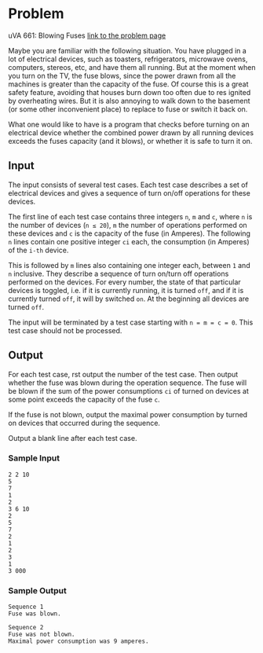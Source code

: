 # Problem
uVA 661: Blowing Fuses
[link to the problem page](https://uva.onlinejudge.org/index.php?option=com_onlinejudge&Itemid=8&category=8&page=show_problem&problem=602)

Maybe you are familiar with the following situation. You have plugged in a lot of electrical devices, such as toasters, refrigerators, microwave ovens, computers, stereos, etc, and have them all running. But at the moment when you turn on the TV, the fuse blows, since the power drawn from all the machines is greater than the capacity of the fuse. Of course this is a great safety feature, avoiding that houses burn down too often due to  res ignited by overheating wires. But it is also annoying to walk down to the basement (or some other inconvenient place) to replace to fuse or switch it back on.

What one would like to have is a program that checks before turning on an electrical device whether the combined power drawn by all running devices exceeds the fuses capacity (and it blows), or whether it is safe to turn it on.

## Input
The input consists of several test cases. Each test case describes a set of electrical devices and gives a sequence of turn on/off operations for these devices.

The first line of each test case contains three integers `n`, `m` and `c`, where `n` is the number of devices (`n ≤ 20`), `m` the number of operations performed on these devices and `c` is the capacity of the fuse (in Amperes). The following `n` lines contain one positive integer `ci` each, the consumption (in Amperes) of the `i-th` device.

This is followed by `m` lines also containing one integer each, between `1` and `n` inclusive. They describe a sequence of turn on/turn off operations performed on the devices. For every number, the state of that particular devices is toggled, i.e. if it is currently running, it is turned `off`, and if it is currently turned `off`, it will by switched `on`. At the beginning all devices are turned `off`.

The input will be terminated by a test case starting with `n = m = c = 0`. This test case should not be processed.

## Output
For each test case,  rst output the number of the test case. Then output whether the fuse was blown during the operation sequence. The fuse will be blown if the sum of the power consumptions `ci` of turned on devices at some point exceeds the capacity of the fuse `c`.

If the fuse is not blown, output the maximal power consumption by turned on devices that occurred during the sequence.

Output a blank line after each test case.

### Sample Input
```
2 2 10
5
7
1
2
3 6 10
2
5
7
2
1
2
3
1
3 000
```

### Sample Output
```
Sequence 1
Fuse was blown.

Sequence 2
Fuse was not blown.
Maximal power consumption was 9 amperes.
```